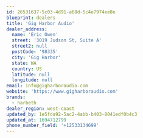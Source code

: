 ```yaml
---
id: 26531637-5c03-4d91-a68d-5c4e7974ee8e
blueprint: dealers
title: 'Gig Harbor Audio'
dealer_address:
  name: 'Eric Owen'
  street: '3019 Judson St, Suite A'
  street2: null
  postCode: '98335'
  city: 'Gig Harbor'
  state: WA
  country: US
  latitude: null
  longitude: null
email: info@gigharboraudio.com
website: 'https://www.gigharboraudio.com'
brands:
  - harbeth
dealer_region: west-coast
updated_by: 1e5fda92-5ac2-4abb-b403-8041edf0b4c3
updated_at: 1694712799
phone_number_field: '+12533134699'
---
```

